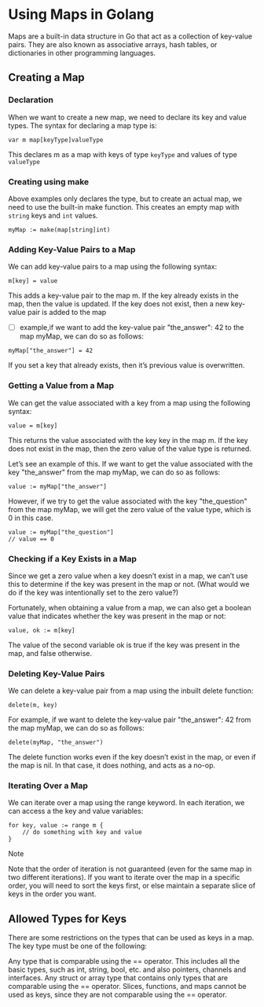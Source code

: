 # Using Maps in Golang

Maps are a built-in data structure in Go that act as a collection of key-value pairs. They are also known as associative arrays, hash tables, or dictionaries in other programming languages.

## Creating a Map

### Declaration 
When we want to create a new map, we need to declare its key and value types. The syntax for declaring a map type is:
```
var m map[keyType]valueType
```
This declares m as a map with keys of type `keyType` and values of type `valueType`

### Creating using make 

Above examples only declares the type, but to create an actual map, we need to use the built-in make function.
This creates an empty map with `string` keys and `int` values.
```
myMap := make(map[string]int)
```

### Adding Key-Value Pairs to a Map
We can add key-value pairs to a map using the following syntax:
```
m[key] = value
```
This adds a key-value pair to the map m. If the key already exists in the map, then the value is updated. If the key does not exist, then a new key-value pair is added to the map

- [ ] example,if we want to add the key-value pair "the_answer": 42 to the map myMap, we can do so as follows:
```
myMap["the_answer"] = 42
```
If you set a key that already exists, then it’s previous value is overwritten.

### Getting a Value from a Map

We can get the value associated with a key from a map using the following syntax:
```
value = m[key]
```
This returns the value associated with the key key in the map m. If the key does not exist in the map, then the zero value of the value type is returned.

Let’s see an example of this. If we want to get the value associated with the key "the_answer" from the map myMap, we can do so as follows:
```
value := myMap["the_answer"]
```

However, if we try to get the value associated with the key "the_question" from the map myMap, we will get the zero value of the value type, which is 0 in this case.
```
value := myMap["the_question"]
// value == 0
```

### Checking if a Key Exists in a Map

Since we get a zero value when a key doesn’t exist in a map, we can’t use this to determine if the key was present in the map or not. (What would we do if the key was intentionally set to the zero value?)

Fortunately, when obtaining a value from a map, we can also get a boolean value that indicates whether the key was present in the map or not:
```
value, ok := m[key]
```
The value of the second variable ok is true if the key was present in the map, and false otherwise.

### Deleting Key-Value Pairs
We can delete a key-value pair from a map using the inbuilt delete function:
```
delete(m, key)
```
For example, if we want to delete the key-value pair "the_answer": 42 from the map myMap, we can do so as follows:
```
delete(myMap, "the_answer")
```
The delete function works even if the key doesn’t exist in the map, or even if the map is nil. In that case, it does nothing, and acts as a no-op.

### Iterating Over a Map
We can iterate over a map using the range keyword. In each iteration, we can access a the key and value variables:
```
for key, value := range m {
    // do something with key and value
}
```

> [!NOTE]
> Note that the order of iteration is not guaranteed (even for the same map in two different iterations). If you want to iterate over the map in a specific order, you will need to sort the keys first, or else maintain a separate slice of keys in the order you want.


## Allowed Types for Keys

There are some restrictions on the types that can be used as keys in a map. The key type must be one of the following:

Any type that is comparable using the == operator. This includes all the basic types, such as int, string, bool, etc. and also pointers, channels and interfaces.
Any struct or array type that contains only types that are comparable using the == operator.
Slices, functions, and maps cannot be used as keys, since they are not comparable using the == operator.








